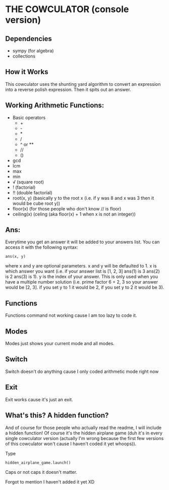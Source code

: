 # THE COWCULATOR (console version)

## Dependencies
* sympy (for algebra)
* collections

## How it Works
This cowculator uses the shunting yard algorithm to convert an expression into a reverse polish expression.
Then it spits out an answer.

## Working Arithmetic Functions:
* Basic operators
    * \+
    * \-
    * \*
    * /
    * ^ or **
    * //
    * ()
* gcd
* lcm
* max
* min
* √ (square root)
* ! (factorial)
* !! (double factorial)
* root(x, y) (basically y to the root x (i.e. if y was 8 and x was 3 then it would be cube root y))
* floor(x) (for those people who don't know // is floor)
* ceiling(x) (celing (aka floor(x) + 1 when x is not an integer))

## Ans:
Everytime you get an answer it will be added to your answers list.
You can access it with the following syntax:
```
ans(x, y)
```
where x and y are optional parameters.
x and y will be defaulted to 1.
x is which answer you want (i.e. if your answer list is [1, 2, 3] ans(1) is 3 ans(2) is 2 ans(3) is 1).
y is the index of your answer.
This is only used when you have a multiple number solution (i.e. prime factor 6 = 2, 3 so your answer would be [2, 3]. if you set y to 1 it would be 2, if you set y to 2 it would be 3).

## Functions
Functions command not working cause I am too lazy to code it.

## Modes
Modes just shows your current mode and all modes.

## Switch
Switch doesn't do anything cause I only coded arithmetic mode right now

## Exit
Exit works cause it's just an exit.

## What's this? A hidden function?
And of course for those people who actually read the readme, I will include a hidden function!
Of course it's the hidden airplane game (duh it's in every single cowculator version (actually I'm wrong because the first few versions of this cowculator won't cause I haven't coded it yet whoops)).
 
Type
```
hidden_airplane_game.launch()
```
Caps or not caps it doesn't matter.

Forgot to mention I haven't added it yet XD

